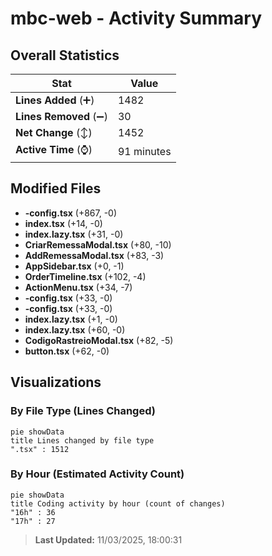 # mbc-web - Activity Summary 

## Overall Statistics

| Stat                   | Value                                                             |
| ---------------------- | ----------------------------------------------------------------- |
| **Lines Added** (➕)   | 1482                                          |
| **Lines Removed** (➖) | 30                                        |
| **Net Change** (↕)    | 1452                |
| **Active Time** (⌚)   | 91 minutes |


## Modified Files
- **-config.tsx** (+867, -0)
- **index.tsx** (+14, -0)
- **index.lazy.tsx** (+31, -0)
- **CriarRemessaModal.tsx** (+80, -10)
- **AddRemessaModal.tsx** (+83, -3)
- **AppSidebar.tsx** (+0, -1)
- **OrderTimeline.tsx** (+102, -4)
- **ActionMenu.tsx** (+34, -7)
- **-config.tsx** (+33, -0)
- **-config.tsx** (+33, -0)
- **index.lazy.tsx** (+1, -0)
- **index.lazy.tsx** (+60, -0)
- **CodigoRastreioModal.tsx** (+82, -5)
- **button.tsx** (+62, -0)

## Visualizations

### By File Type (Lines Changed)

```mermaid
pie showData
title Lines changed by file type
".tsx" : 1512
```

### By Hour (Estimated Activity Count)

```mermaid
pie showData
title Coding activity by hour (count of changes)
"16h" : 36
"17h" : 27
```


> **Last Updated:** 11/03/2025, 18:00:31